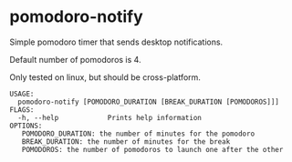 # pomodoro-notify
Simple pomodoro timer that sends desktop notifications.

Default number of pomodoros is 4.

Only tested on linux, but should be cross-platform.

```
USAGE:
  pomodoro-notify [POMODORO_DURATION [BREAK_DURATION [POMODOROS]]]
FLAGS:
  -h, --help            Prints help information
OPTIONS:
   POMODORO_DURATION: the number of minutes for the pomodoro
   BREAK_DURATION: the number of minutes for the break
   POMODOROS: the number of pomodoros to launch one after the other
```
